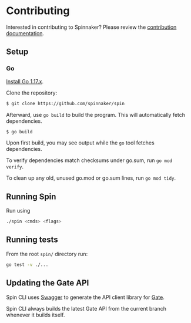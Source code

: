 # Contributing

Interested in contributing to Spinnaker? Please review the [contribution documentation](https://spinnaker.io/docs/community/contributing/).

## Setup

### Go

[Install Go 1.17.x](https://golang.org/doc/install).

Clone the repository:

```bash
$ git clone https://github.com/spinnaker/spin
```

Afterward, use `go build` to build the program. This will automatically fetch dependencies.

```bash
$ go build
```

Upon first build, you may see output while the `go` tool fetches dependencies.

To verify dependencies match checksums under go.sum, run `go mod verify`.

To clean up any old, unused go.mod or go.sum lines, run `go mod tidy`.

## Running Spin

Run using

```bash
./spin <cmds> <flags>
```

## Running tests

From the root `spin/` directory run:

```bash
go test -v ./...
```

## Updating the Gate API

Spin CLI uses [Swagger](https://swagger.io/) to generate the API client library for [Gate](https://github.com/spinnaker/gate).

Spin CLI always builds the latest Gate API from the current branch whenever it builds itself.
